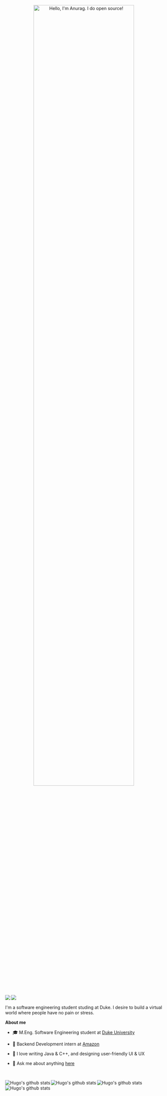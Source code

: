 <p align="center"><a href="https://anuraghazra.github.io"><img width="80%" alt="Hello, I'm Anurag. I do open source!" src="./assets/gh-readme-header.png" /></a></p>

<br />
<p>
  <a href="https://www.linkedin.com/in/yadong-hu/">
    <img align="left" src="https://img.shields.io/badge/LinkedIn-0077B5?style=for-the-badge&logo=linkedin&logoColor=white"/>
  </a>
  <a href="mailto: 0@hugohu.top">
    <img align="left" src="https://img.shields.io/badge/Gmail-D14836?style=for-the-badge&logo=gmail&logoColor=white"/>
  </a>
</p>
<br />

I'm a software engineering student studing at Duke. I desire to build a virtual world where people have no pain or stress.

**About me**

- 🎓 M.Eng. Software Engineering student at [Duke University](https://duke.edu)

- 💼 Backend Development intern at [Amazon](https://amazom.com/)

- 💖 I love writing Java & C++, and designing user-friendly UI & UX

- 💬 Ask me about anything [here](https://github.com/0hugohu/0hugohu/issues)

<br />

<p>
  <a href="https://github.com/0hugohu">
    <img align="left" src="https://github-readme-stats.vercel.app/api?username=0HugoHu&show_icons=true&include_all_commits=false&theme=rose_pine&count_private=true#gh-dark-mode-only" alt="Hugo's github stats" />
    <img align="left" src="https://github-readme-stats.vercel.app/api?username=0HugoHu&show_icons=true&include_all_commits=false&theme=swift&count_private=true#gh-light-mode-only" alt="Hugo's github stats" />
  </a>
  <a href="https://github.com/0hugohu">
    <img align="left" src="https://github-readme-stats.vercel.app/api/top-langs/?username=0hugohu&langs_count=8&hide=jupyter%20notebook&layout=compact&theme=rose_pine&count_private=true#gh-dark-mode-only" alt="Hugo's github stats" />
    <img align="left" src="https://github-readme-stats.vercel.app/api/top-langs/?username=0hugohu&langs_count=8&hide=jupyter%20notebook&layout=compact&theme=swift&count_private=true#gh-light-mode-only" alt="Hugo's github stats" />
  </a> 
</p>



<!---
#### Top Repositories

<a href="https://github.com/anuraghazra/github-readme-stats">
  <img align="center" src="https://github-readme-stats.vercel.app/api/pin/?username=anuraghazra&repo=github-readme-stats&theme=buefy" />
</a>
<a href="https://github.com/anuraghazra/anuraghazra.github.io">
  <img align="center" src="https://github-readme-stats.vercel.app/api/pin/?username=anuraghazra&repo=anuraghazra.github.io&theme=buefy" />
</a>

<br />
<br />

<a href="https://twitter.com/anuraghazru">
  <img align="right" alt="Anurag Hazra | Twitter" width="21px" src="https://raw.githubusercontent.com/anuraghazra/anuraghazra/master/assets/twitter.svg" />
</a>
<a href="https://codesandbox.io/u/anuraghazra">
  <img align="right" alt="Anurag Hazra | CodeSandbox" width="20px" src="https://raw.githubusercontent.com/anuraghazra/anuraghazra/master/assets/codesandbox.svg" />
</a>

--->
